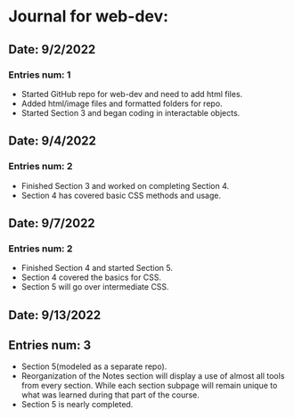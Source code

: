 # Journal for web-dev:
## Date: 9/2/2022
### Entries num: 1
- Started GitHub repo for web-dev and need to add html files.
- Added html/image files and formatted folders for repo.
- Started Section 3 and began coding in interactable objects.
## Date: 9/4/2022
### Entries num: 2
- Finished Section 3 and worked on completing Section 4.
- Section 4 has covered basic CSS methods and usage.
## Date: 9/7/2022
### Entries num: 2
- Finished Section 4 and started Section 5.
- Section 4 covered the basics for CSS.
- Section 5 will go over intermediate CSS.
## Date: 9/13/2022
## Entries num: 3
- Section 5(modeled as a separate repo).
- Reorganization of the Notes section will display a use of almost all tools from every section. While each section subpage will remain unique to what was learned during that part of the course. 
- Section 5 is nearly completed.
